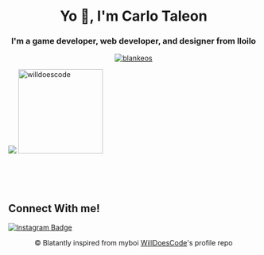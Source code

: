 <h1 align="center">Yo 👋, I'm Carlo Taleon</h1>
<h3 align="center">I'm a game developer, web developer, and designer from Iloilo</h3>
<!--p align="center"> <img src="https://komarev.com/ghpvc/?username=blankeos&label=Profile%20views&color=0e75b6&style=flat" alt="willdoescode" /> </p-->

<p align="center"> <a href="https://github.com/ryo-ma/github-profile-trophy"><img src="https://github-profile-trophy.vercel.app/?username=blankeos&theme=onedark&margin-w=15&margin-h=15&column=7" alt="blankeos" /></a> </p>

<img src="https://github-readme-stats.vercel.app/api/top-langs/?username=blankeos&layout=compact&theme=onedark&langs_count=15" />
<img height="170" src="https://github-readme-stats.vercel.app/api?username=blankeos&count_private=true&include_all_commits=true&theme=onedark" alt="willdoescode" />

<br/><br/><br/>

## Connect With me!

[![Instagram Badge](https://img.shields.io/badge/-@taleoncarlo-purple?style=flat&logo=instagram&logoColor=white&link=https://instagram.com/taleoncarlo/)](https://instagram.com/taleoncarlo/)

<p align="center">
© Blatantly inspired from myboi <a href="https://github.com/willdoescode">WillDoesCode</a>'s profile repo
</p>

<!--
**Blankeos/Blankeos** is a ✨ _special_ ✨ repository because its `README.md` (this file) appears on your GitHub profile.

Here are some ideas to get you started:

- 🔭 I’m currently working on ...
- 🌱 I’m currently learning ...
- 👯 I’m looking to collaborate on ...
- 🤔 I’m looking for help with ...
- 💬 Ask me about ...
- 📫 How to reach me: ...
- 😄 Pronouns: ...
- ⚡ Fun fact: ...
-->

